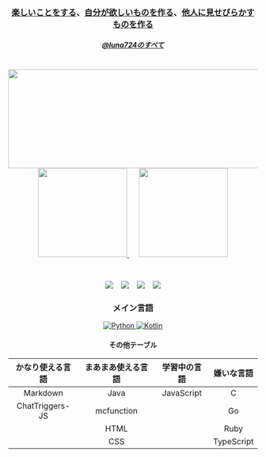 <h3 align="center"> <a href="https://github.com/luna724/LunaClient">楽しいことをする</a>、<a href="https://github.com/luna724/SDPEM">自分が欲しいものを作る</a>、<a href="https://www.pixiv.net/users/111460317">他人に見せびらかすものを作る</a> </p> 
<h5 align="center"> <a href="https://luna724.github.io"> @luna724のすべて </a></h5>

<div align="center">
  <!--
  <a href="https://github.com/luna724">
   <img height=200 width=400 src="http://github-profile-summary-cards.vercel.app/api/cards/profile-details?username=luna724&theme=radical">
  </a>
  -->
    &nbsp;
  <a href="https://github.com/luna724">
   <img height=200 width=1000 src="https://github-readme-stats.vercel.app/api?username=luna724&show_icons=true&theme=radical">
  </a>
  
  <a href="https://github.com/luna724?tab=repositories">
    <img height=180 src="https://github-readme-stats.vercel.app/api/top-langs/?username=luna724&layout=compact&theme=radical">
  </a>
    &nbsp;&nbsp;&nbsp;&nbsp;
  <a href="https://github.com/luna724?tab=repositories">
    <img height=180 src="http://github-profile-summary-cards.vercel.app/api/cards/most-commit-language?username=luna724&theme=radical">
  </a>

<span><br/>
  
[![](https://wakatime.com/badge/user/a3dc88bc-f773-46f5-86f8-abb56f21a04b.svg)](https://wakatime.com/@luna724) </span> &nbsp;&nbsp; <span> [![](https://komarev.com/ghpvc/?username=luna724&color=blue&style=flat&label=Profile%20Views)](https://github.com/luna724/luna724) </span> &nbsp;&nbsp; <span> [![](https://img.shields.io/github/stars/luna724?style=flat&label=Received%20Stars)](https://github.com/luna724?tab=repositories) </span> &nbsp;&nbsp; <span> [![](https://img.shields.io/badge/contributions-welcome-brightgreen.svg?style=flat)](https://github.com/luna724?tab=repositories)
</span>

<h3 align="center"> メイン言語 </h3>
  <p align="center"> 
    <a href="https://www.python.org/"> <img src="https://img.shields.io/badge/Python-3776AB?style=for-the-badge&logo=python&logoColor=white" alt="Python"> </a>
    <a href="https://kotlinlang.org/"> <img src="https://img.shields.io/badge/Kotlin-0095D5?style=for-the-badge&logo=kotlin&logoColor=white" alt="Kotlin"> </a>
  </p>


<h4>その他テーブル</h5>

| かなり使える言語 | まあまあ使える言語 | 学習中の言語 | 嫌いな言語 |
| :-------------: | :--------------: | :---------: | :-------: |
| Markdown | Java | JavaScript | C |
| ChatTriggers-JS | mcfunction | | Go |
| | HTML | | Ruby |
| | CSS | | TypeScript |
